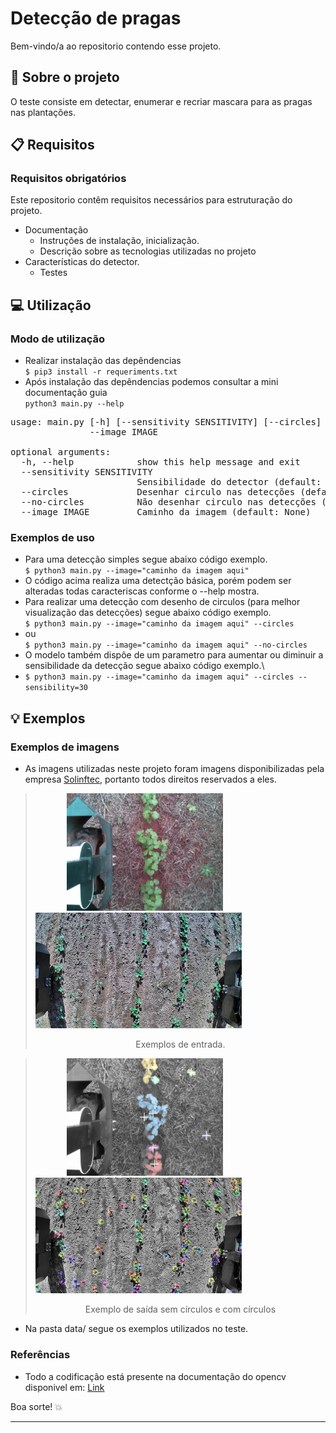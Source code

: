 # Detecção de pragas

Bem-vindo/a ao repositorio contendo esse projeto.  

## :scroll: Sobre o projeto
O teste consiste em detectar, enumerar e recriar mascara para as pragas nas plantações.

## :clipboard: Requisitos

### Requisitos obrigatórios
Este repositorio contêm requisitos necessários para estruturação do projeto.

* Documentação
  * Instruções de instalação, inicialização.
  * Descrição sobre as tecnologias utilizadas no projeto
* Características do detector.
  * Testes

## :computer: Utilização

### Modo de utilização
* Realizar instalação das depêndencias \
`$ pip3 install -r requeriments.txt`
* Após instalação das depêndencias podemos consultar a mini documentação guia \
`python3 main.py --help`

<pre>
usage: main.py [-h] [--sensitivity SENSITIVITY] [--circles] [--no-circles]
               --image IMAGE

optional arguments:
  -h, --help            show this help message and exit
  --sensitivity SENSITIVITY
                        Sensibilidade do detector (default: 30)
  --circles             Desenhar circulo nas detecções (default: False)
  --no-circles          Não desenhar circulo nas detecções (default: False)
  --image IMAGE         Caminho da imagem (default: None)
</pre>
### Exemplos de uso
* Para uma detecção simples segue abaixo código exemplo.\
`$ python3 main.py --image="caminho da imagem aqui"`
* O código acima realiza uma detectção básica, porém podem ser alteradas todas caracteriscas conforme o --help mostra.
* Para realizar uma detecção com desenho de circulos (para melhor visualização das detecções) segue abaixo código exemplo.\
`$ python3 main.py --image="caminho da imagem aqui" --circles`
* ou \
`$ python3 main.py --image="caminho da imagem aqui" --no-circles`
* O modelo também dispôe de um parametro para aumentar ou diminuir a sensibilidade da detecção segue abaixo código exemplo.\
* `$ python3 main.py --image="caminho da imagem aqui" --circles --sensibility=30`

## :bulb: Exemplos

### Exemplos de imagens
* As imagens utilizadas neste projeto foram imagens disponibilizadas pela empresa [Solinftec](https://www.solinftec.com/pt-br/), portanto todos direitos reservados a eles.

> <img src="https://github.com/BrWillian/plague_detection_opencv/blob/master/data/mato-grosso.jpeg?raw=true" width="250" hspace="50" >
> <img src="https://github.com/BrWillian/plague_detection_opencv/blob/master/data/aracatuba.jpg?raw=true" width="330">
> <p align="center">Exemplos de entrada.</p>


> <img src="https://github.com/BrWillian/plague_detection_opencv/blob/master/output/mato-grosso_filled.jpg?raw=true" hspace="50" width="250">
> <img src="https://github.com/BrWillian/plague_detection_opencv/blob/master/output/aracatuba_circle.jpg?raw=true" width="330"><p>
> <p align="center">Exemplo de saída sem círculos e com círculos</p>

* Na pasta data/ segue os exemplos utilizados no teste.

### Referências
* Todo a codificação está presente na documentação do opencv disponivel em:
[Link](https://docs.opencv.org/4.x/)


Boa sorte! :boom:

---
